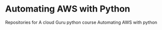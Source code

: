 # Automating AWS with Python


Repositories for A cloud Guru python course
Automating AWS with python
